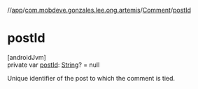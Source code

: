 //[app](../../../index.md)/[com.mobdeve.gonzales.lee.ong.artemis](../index.md)/[Comment](index.md)/[postId](post-id.md)

# postId

[androidJvm]\
private var [postId](post-id.md): [String](https://kotlinlang.org/api/latest/jvm/stdlib/kotlin/-string/index.html)? = null

Unique identifier of the post to which the comment is tied.
